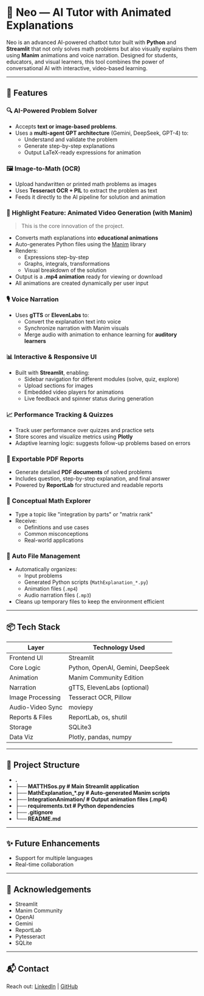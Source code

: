 # 🧮 Neo — AI Tutor with Animated Explanations

Neo is an advanced AI-powered chatbot tutor built with **Python** and **Streamlit** that not only solves math problems but also visually explains them using **Manim** animations and voice narration. Designed for students, educators, and visual learners, this tool combines the power of conversational AI with interactive, video-based learning.

---
## 🚀 Features

### 🔍 AI-Powered Problem Solver
- Accepts **text or image-based problems**.
- Uses a **multi-agent GPT architecture** (Gemini, DeepSeek, GPT-4) to:
  - Understand and validate the problem
  - Generate step-by-step explanations
  - Output LaTeX-ready expressions for animation

### 🖼️ Image-to-Math (OCR)
- Upload handwritten or printed math problems as images
- Uses **Tesseract OCR + PIL** to extract the problem as text
- Feeds it directly to the AI pipeline for solution and animation

### 🎥 Highlight Feature: Animated Video Generation (with Manim)
> This is the core innovation of the project.

- Converts math explanations into **educational animations**
- Auto-generates Python files using the [Manim](https://www.manim.community/) library
- Renders:
  - Expressions step-by-step
  - Graphs, integrals, transformations
  - Visual breakdown of the solution
- Output is a **.mp4 animation** ready for viewing or download
- All animations are created dynamically per user input

### 🎙️ Voice Narration
- Uses **gTTS** or **ElevenLabs** to:
  - Convert the explanation text into voice
  - Synchronize narration with Manim visuals
  - Merge audio with animation to enhance learning for **auditory learners**

### 📊 Interactive & Responsive UI
- Built with **Streamlit**, enabling:
  - Sidebar navigation for different modules (solve, quiz, explore)
  - Upload sections for images
  - Embedded video players for animations
  - Live feedback and spinner status during generation

### 📈 Performance Tracking & Quizzes
- Track user performance over quizzes and practice sets
- Store scores and visualize metrics using **Plotly**
- Adaptive learning logic: suggests follow-up problems based on errors

### 🧾 Exportable PDF Reports
- Generate detailed **PDF documents** of solved problems
- Includes question, step-by-step explanation, and final answer
- Powered by **ReportLab** for structured and readable reports

### 🧠 Conceptual Math Explorer
- Type a topic like "integration by parts" or "matrix rank"
- Receive:
  - Definitions and use cases
  - Common misconceptions
  - Real-world applications

### 📁 Auto File Management
- Automatically organizes:
  - Input problems
  - Generated Python scripts (`MathExplanation_*.py`)
  - Animation files (`.mp4`)
  - Audio narration files (`.mp3`)
- Cleans up temporary files to keep the environment efficient

---

## 📦 Tech Stack

| Layer            | Technology Used                  |
|------------------|----------------------------------|
| Frontend UI      | Streamlit                        |
| Core Logic       | Python, OpenAI, Gemini, DeepSeek |
| Animation        | Manim Community Edition          |
| Narration        | gTTS, ElevenLabs (optional)      |
| Image Processing | Tesseract OCR, Pillow            |
| Audio-Video Sync | moviepy                          |
| Reports & Files  | ReportLab, os, shutil            |
| Storage          | SQLite3                          |
| Data Viz         | Plotly, pandas, numpy            |

---

## 📁 Project Structure

- **.**
- **├── MATTHSos.py                       # Main Streamlit application**
- **├── MathExplanation_*.py              # Auto-generated Manim scripts**
- **├── IntegrationAnimation/             # Output animation files (.mp4)**
- **├── requirements.txt                  # Python dependencies**
- **├── .gitignore**
- **└── README.md**

---

## ✨ Future Enhancements

- Support for multiple languages
- Real-time collaboration
  
---

## 🙌 Acknowledgements

- Streamlit
- Manim Community
- OpenAI
- Gemini
- ReportLab
- Pytesseract
- SQLite

---

## 📬 Contact

Reach out: [LinkedIn](https://www.linkedin.com/in/joshua-ranish-t-1065822b9) | [GitHub](https://github.com/Joshua-Ranish-T)

